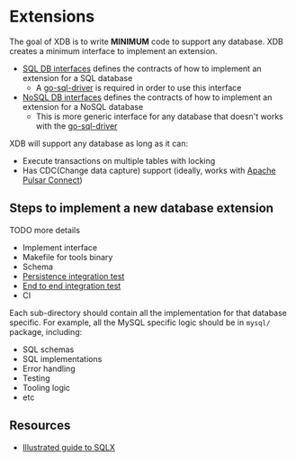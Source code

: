 # Extensions

The goal of XDB is to write **MINIMUM** code to support any database. XDB creates a minimum interface to implement an extension.

* [SQL DB interfaces](./sql_db_interfaces.go) defines the contracts of how to implement an extension for a SQL database
  * A [go-sql-driver](https://github.com/golang/go/wiki/SQLDrivers) is required in order to use this interface 
* [NoSQL DB interfaces](./nosql_db_interfaces.go) defines the contracts of how to implement an extension for a NoSQL database
  * This is more generic interface for any database that doesn't works with the [go-sql-driver](https://github.com/golang/go/wiki/SQLDrivers) 


XDB will support any database as long as it can:
* Execute transactions on multiple tables with locking
* Has CDC(Change data capture) support (ideally, works with [Apache Pulsar Connect](https://pulsar.apache.org/docs/3.1.x/io-cdc-debezium/))

## Steps to implement a new database extension
TODO more details
* Implement interface
* Makefile for tools binary
* Schema
* [Persistence integration test](./tests)
* [End to end integration test](../integTests)
* CI

Each sub-directory should contain all the implementation for that database specific. For example, all the MySQL specific
logic should be in `mysql/` package, including:
* SQL schemas
* SQL implementations
* Error handling
* Testing
* Tooling logic
* etc

## Resources
* [Illustrated guide to SQLX](https://jmoiron.github.io/sqlx/)